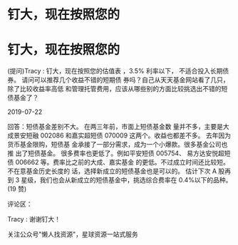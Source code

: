 # 钉大，现在按照您的

# 钉大，现在按照您的

(提问)Tracy : 钉大，现在按照您的估值表 ，3.5% 利率以下， 不适合投入长期债券。 请问可以推荐几个收益不错的短期债 券吗？自己从天天基金网站看了几只，除了比较收益率高低 和管理托管费用，应该从哪些别的方面比较挑选出不错的短 债基金了？

2019-07-22

回答：短债基金差别不大。 在两三年前，市面上短债基金数 量并不多，主要是大成景安短融 002086 和嘉实超短债 070009 这两个。收益也都差不多。 去年因为货币基金限购，短债基 金承接了一部分需求，成为一个小爆款。很多基金公司也推 出了短债基金。 很多费率也更低了。例如平安短债 005754、 易方达安悦超短债 006662 等。费率比之前的大成、嘉实基金 的更低。不过成立时间还比较短。不在意基金历史长度的 话，选择新成立的短债基金也是可以的。 估计下次 A 股再到 3 星级，我们也会从新成立的短债基金中，挑选综合费率在 0.4%以下的品种。(19 赞)

评论区：

Tracy : 谢谢钉大！

关注公众号"懒人找资源"，星球资源一站式服务